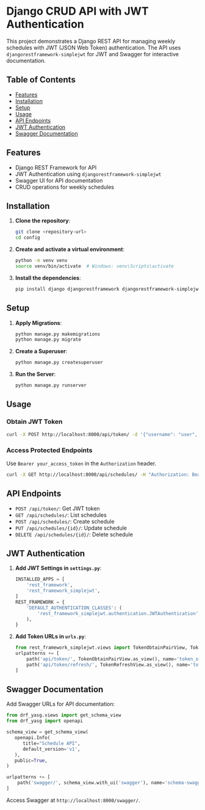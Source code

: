 
# Django CRUD API with JWT Authentication

This project demonstrates a Django REST API for managing weekly schedules with JWT (JSON Web Token) authentication. The API uses `djangorestframework-simplejwt` for JWT and Swagger for interactive documentation.

## Table of Contents

- [Features](#features)
- [Installation](#installation)
- [Setup](#setup)
- [Usage](#usage)
- [API Endpoints](#api-endpoints)
- [JWT Authentication](#jwt-authentication)
- [Swagger Documentation](#swagger-documentation)

## Features

- Django REST Framework for API
- JWT Authentication using `djangorestframework-simplejwt`
- Swagger UI for API documentation
- CRUD operations for weekly schedules

## Installation

1. **Clone the repository**:

   ```bash
   git clone <repository-url>
   cd config
   ```

2. **Create and activate a virtual environment**:

   ```bash
   python -m venv venv
   source venv/bin/activate  # Windows: venv\Scripts\activate
   ```

3. **Install the dependencies**:

   ```bash
   pip install django djangorestframework djangorestframework-simplejwt drf-yasg
   ```

## Setup

1. **Apply Migrations**:

   ```bash
   python manage.py makemigrations
   python manage.py migrate
   ```

2. **Create a Superuser**:

   ```bash
   python manage.py createsuperuser
   ```

3. **Run the Server**:

   ```bash
   python manage.py runserver
   ```

## Usage

### Obtain JWT Token

```bash
curl -X POST http://localhost:8000/api/token/ -d '{"username": "user", "password": "pass"}'
```

### Access Protected Endpoints

Use `Bearer your_access_token` in the `Authorization` header.

```bash
curl -X GET http://localhost:8000/api/schedules/ -H "Authorization: Bearer your_access_token"
```

## API Endpoints

- `POST /api/token/`: Get JWT token
- `GET /api/schedules/`: List schedules
- `POST /api/schedules/`: Create schedule
- `PUT /api/schedules/{id}/`: Update schedule
- `DELETE /api/schedules/{id}/`: Delete schedule

## JWT Authentication

1. **Add JWT Settings in `settings.py`**:

   ```python
   INSTALLED_APPS = [
       'rest_framework',
       'rest_framework_simplejwt',
   ]
   REST_FRAMEWORK = {
       'DEFAULT_AUTHENTICATION_CLASSES': (
           'rest_framework_simplejwt.authentication.JWTAuthentication',
       ),
   }
   ```

2. **Add Token URLs in `urls.py`**:

   ```python
   from rest_framework_simplejwt.views import TokenObtainPairView, TokenRefreshView
   urlpatterns += [
       path('api/token/', TokenObtainPairView.as_view(), name='token_obtain_pair'),
       path('api/token/refresh/', TokenRefreshView.as_view(), name='token_refresh'),
   ]
   ```

## Swagger Documentation

Add Swagger URLs for API documentation:

```python
from drf_yasg.views import get_schema_view
from drf_yasg import openapi

schema_view = get_schema_view(
   openapi.Info(
      title="Schedule API",
      default_version='v1',
   ),
   public=True,
)

urlpatterns += [
    path('swagger/', schema_view.with_ui('swagger'), name='schema-swagger-ui'),
]
```

Access Swagger at `http://localhost:8000/swagger/`.
